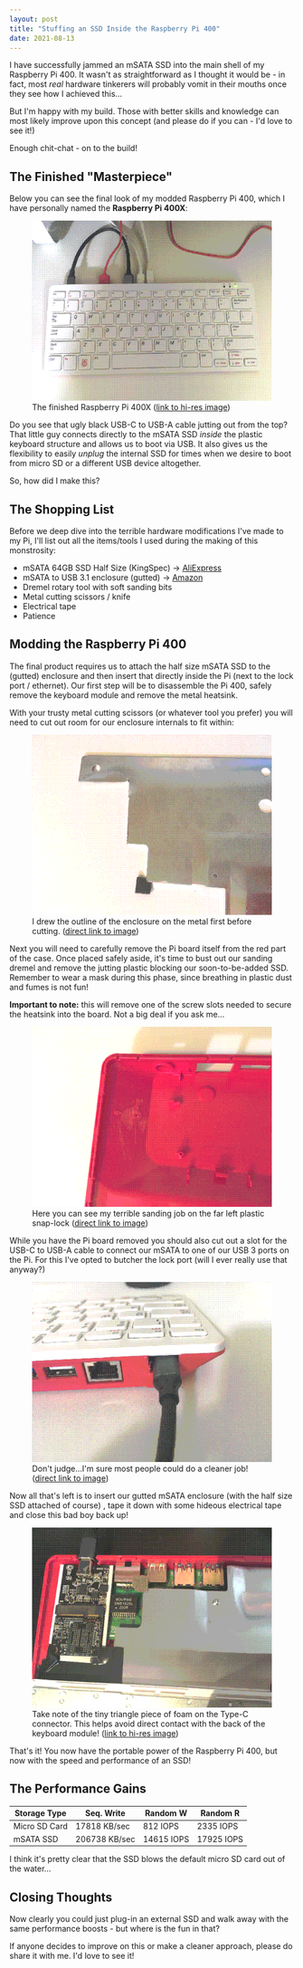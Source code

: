 ```yaml
---
layout: post
title: "Stuffing an SSD Inside the Raspberry Pi 400"
date: 2021-08-13
---
```



I have successfully jammed an mSATA SSD into the main shell of my Raspberry Pi 400. It wasn't as straightforward as I thought it would be - in fact, most *real* hardware tinkerers will probably vomit in their mouths once they see how I achieved this...

But I'm happy with my build. Those with better skills and knowledge can most likely improve upon this concept (and please do if you can - I'd love to see it!)

Enough chit-chat - on to the build!

## The Finished "Masterpiece"

Below you can see the final look of my modded Raspberry Pi 400, which I have personally named the **Raspberry Pi 400X**:

<figure>
    <img src="/public/images/pi-400-final.png" alt="Pi 400 with internal SSD">
    <figcaption>The finished Raspberry Pi 400X (<a href="/public/images/pi-400-final.webp">link to hi-res image</a>)</figcaption>
</figure>

Do you see that ugly black USB-C to USB-A cable jutting out from the top? That little guy connects directly to the mSATA SSD *inside* the plastic keyboard structure and allows us to boot via USB. It also gives us the flexibility to easily *unplug* the internal SSD for times when we desire to boot from micro SD or a different USB device altogether.

So, how did I make this?

## The Shopping List

Before we deep dive into the terrible hardware modifications I've made to my Pi, I'll list out all the items/tools I used during the making of this monstrosity:

- mSATA 64GB SSD Half Size (KingSpec) &rarr; [AliExpress](https://www.aliexpress.com/item/32385499968.html?spm=a2g0s.9042311.0.0.210e4c4dIH8xWv)
- mSATA to USB 3.1 enclosure (gutted) &rarr; [Amazon](https://www.amazon.ca/gp/product/B07BBM3BVS/ref=ppx_yo_dt_b_asin_title_o09_s00?ie=UTF8&psc=1)
- Dremel rotary tool with soft sanding bits
- Metal cutting scissors / knife
- Electrical tape
- Patience

## Modding the Raspberry Pi 400

The final product requires us to attach the half size mSATA SSD to the (gutted) enclosure and then insert that directly inside the Pi (next to the lock port / ethernet). Our first step will be to disassemble the Pi 400, safely remove the keyboard module and remove the metal heatsink.

With your trusty metal cutting scissors (or whatever tool you prefer) you will need to cut out room for our enclosure internals to fit within:

<figure>
    <img src="/public/images/pi-heatsink.png" alt="The cutout heatsink">
    <figcaption>I drew the outline of the enclosure on the metal first before cutting. (<a href="/public/images/pi-heatsink.webp">direct link to image</a>)</figcaption>
</figure>

Next you will need to carefully remove the Pi board itself from the red part of the case. Once placed safely aside, it's time to bust out our sanding dremel and remove the jutting plastic blocking our soon-to-be-added SSD. Remember to wear a mask during this phase, since breathing in plastic dust and fumes is not fun!

**Important to note:** this will remove one of the screw slots needed to secure the heatsink into the board. Not a big deal if you ask me...



<figure>
    <img src="/public/images/pi-plastic-back.png" alt="Plastic dremled back">
    <figcaption>Here you can see my terrible sanding job on the far left plastic snap-lock (<a href="/public/images/pi-plastic-back.webp">direct link to image</a>)</figcaption>
</figure>

While you have the Pi board removed you should also cut out a slot for the USB-C to USB-A cable to connect our mSATA to one of our USB 3 ports on the Pi. For this I've opted to butcher the lock port (will I ever really use that anyway?)

<figure>
    <img src="/public/images/pi-outer-port.png" alt="Back of the Pi opening">
    <figcaption>Don't judge...I'm sure most people could do a cleaner job! (<a href="/public/images/pi-outer-port.webp">direct link to image</a>)</figcaption>
</figure>

Now all that's left is to insert our gutted mSATA enclosure (with the half size SSD attached of course)
, tape it down with some hideous electrical tape and close this bad boy back up!

<figure>
    <img src="/public/images/pi-internal-ssd.png" alt="The internal SSD">
    <figcaption>Take note of the tiny triangle piece of foam on the Type-C connector. This helps avoid direct contact with the back of the keyboard module! (<a href="/public/images/pi-internal-ssd.webp">link to hi-res image</a>)</figcaption>
</figure>

That's it! You now have the portable power of the Raspberry Pi 400, but now with the speed and performance of an SSD!

## The Performance Gains

|Storage Type|Seq. Write|Random W|Random R|
|------------|----------|--------|--------|
|Micro SD Card|17818 KB/sec|812 IOPS|2335 IOPS|
|mSATA SSD|206738 KB/sec|14615 IOPS|17925 IOPS|

I think it's pretty clear that the SSD blows the default micro SD card out of the water...

## Closing Thoughts

Now clearly you could just plug-in an external SSD and walk away with the same performance boosts - but where is the fun in that?

If anyone decides to improve on this or make a cleaner approach, please do share it with me. I'd love to see it!
